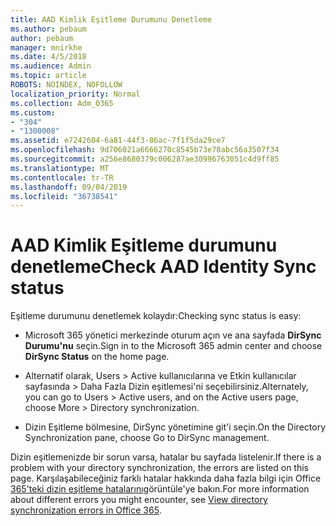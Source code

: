 ```yaml
---
title: AAD Kimlik Eşitleme Durumunu Denetleme
ms.author: pebaum
author: pebaum
manager: mnirkhe
ms.date: 4/5/2018
ms.audience: Admin
ms.topic: article
ROBOTS: NOINDEX, NOFOLLOW
localization_priority: Normal
ms.collection: Adm_O365
ms.custom:
- "304"
- "1300008"
ms.assetid: e7242604-6a81-44f3-86ac-7f1f5da29ce7
ms.openlocfilehash: 9d706021a6666270c8545b73e78abc56a3507f34
ms.sourcegitcommit: a256e8680379c006287ae30996763051c4d9ff85
ms.translationtype: MT
ms.contentlocale: tr-TR
ms.lasthandoff: 09/04/2019
ms.locfileid: "36738541"
---
```

# <a name="check-aad-identity-sync-status"></a><span data-ttu-id="4765f-102">AAD Kimlik Eşitleme durumunu denetleme</span><span class="sxs-lookup"><span data-stu-id="4765f-102">Check AAD Identity Sync status</span></span>

<span data-ttu-id="4765f-103">Eşitleme durumunu denetlemek kolaydır:</span><span class="sxs-lookup"><span data-stu-id="4765f-103">Checking sync status is easy:</span></span>
  
- <span data-ttu-id="4765f-104">Microsoft 365 yönetici merkezinde oturum açın ve ana sayfada **DirSync Durumu'nu** seçin.</span><span class="sxs-lookup"><span data-stu-id="4765f-104">Sign in to the Microsoft 365 admin center and choose **DirSync Status** on the home page.</span></span>

- <span data-ttu-id="4765f-105">Alternatif olarak, Users \> Active kullanıcılarına ve Etkin kullanıcılar sayfasında \> Daha Fazla Dizin eşitlemesi'ni seçebilirsiniz.</span><span class="sxs-lookup"><span data-stu-id="4765f-105">Alternately, you can go to Users \> Active users, and on the Active users page, choose More \> Directory synchronization.</span></span>

- <span data-ttu-id="4765f-106">Dizin Eşitleme bölmesine, DirSync yönetimine git'i seçin.</span><span class="sxs-lookup"><span data-stu-id="4765f-106">On the Directory Synchronization pane, choose Go to DirSync management.</span></span>

<span data-ttu-id="4765f-107">Dizin eşitlemenizde bir sorun varsa, hatalar bu sayfada listelenir.</span><span class="sxs-lookup"><span data-stu-id="4765f-107">If there is a problem with your directory synchronization, the errors are listed on this page.</span></span> <span data-ttu-id="4765f-108">Karşılaşabileceğiniz farklı hatalar hakkında daha fazla bilgi için Office [365'teki dizin eşitleme hatalarını](https://docs.microsoft.com//office365/enterprise/identify-directory-synchronization-errors)görüntüle'ye bakın.</span><span class="sxs-lookup"><span data-stu-id="4765f-108">For more information about different errors you might encounter, see [View directory synchronization errors in Office 365](https://docs.microsoft.com//office365/enterprise/identify-directory-synchronization-errors).</span></span>
  